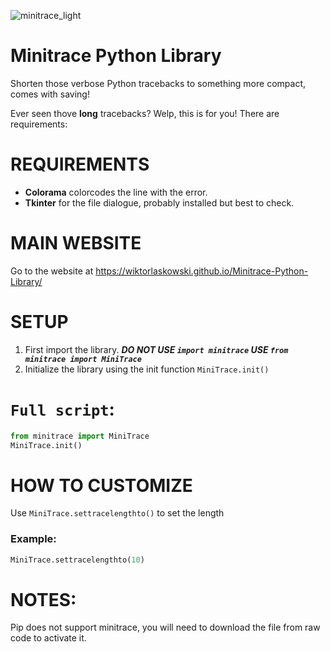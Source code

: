 ![minitrace_light](https://github.com/user-attachments/assets/8033396d-e759-4df6-ba4c-d14a493b4be5)
# Minitrace Python Library
Shorten those verbose Python tracebacks to something more compact, comes with saving!

Ever seen thove __long__ tracebacks? Welp, this is for you!
There are requirements:
# REQUIREMENTS
- __Colorama__ colorcodes the line with the error.
- __Tkinter__ for the file dialogue, probably installed but best to check.
# MAIN WEBSITE
Go to the website at https://wiktorlaskowski.github.io/Minitrace-Python-Library/
# SETUP
1. First import the library. ___DO NOT USE `import minitrace` USE `from minitrace import MiniTrace`___
2. Initialize the library using the init function
   `MiniTrace.init()`
# `Full script`:
   ```Python
   from minitrace import MiniTrace
   MiniTrace.init()
   ```
# HOW TO CUSTOMIZE
Use `MiniTrace.settracelengthto()` to set the length
### Example:
```Python
MiniTrace.settracelengthto(10)
```
# NOTES:
Pip does not support minitrace, you will need to download the file from raw code to activate it.
